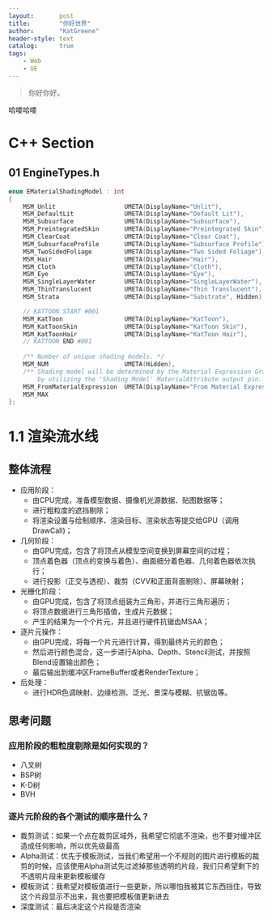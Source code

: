 ```yaml
---
layout:       post
title:        "你好世界"
author:       "KatGreene"
header-style: text
catalog:      true
tags:
    - Web
    - UE
---
```


> 你好你好。

哈喽哈喽

# C++ Section

## 01 EngineTypes.h

```cpp
enum EMaterialShadingModel : int
{
	MSM_Unlit					UMETA(DisplayName="Unlit"),
	MSM_DefaultLit				UMETA(DisplayName="Default Lit"),
	MSM_Subsurface				UMETA(DisplayName="Subsurface"),
	MSM_PreintegratedSkin		UMETA(DisplayName="Preintegrated Skin"),
	MSM_ClearCoat				UMETA(DisplayName="Clear Coat"),
	MSM_SubsurfaceProfile		UMETA(DisplayName="Subsurface Profile"),
	MSM_TwoSidedFoliage			UMETA(DisplayName="Two Sided Foliage"),
	MSM_Hair					UMETA(DisplayName="Hair"),
	MSM_Cloth					UMETA(DisplayName="Cloth"),
	MSM_Eye						UMETA(DisplayName="Eye"),
	MSM_SingleLayerWater		UMETA(DisplayName="SingleLayerWater"),
	MSM_ThinTranslucent			UMETA(DisplayName="Thin Translucent"),
	MSM_Strata					UMETA(DisplayName="Substrate", Hidden),

	// KATTOON START #001
	MSM_KatToon					UMETA(DisplayName="KatToon"),
	MSM_KatToonSkin				UMETA(DisplayName="KatToon Skin"),
	MSM_KatToonHair				UMETA(DisplayName="KatToon Hair"),
	// KATTOON END #001
	
	/** Number of unique shading models. */
	MSM_NUM						UMETA(Hidden),
	/** Shading model will be determined by the Material Expression Graph,
		by utilizing the 'Shading Model' MaterialAttribute output pin. */
	MSM_FromMaterialExpression	UMETA(DisplayName="From Material Expression"),
	MSM_MAX
};
```

# 1.1 渲染流水线

## 整体流程
- 应用阶段：
	- 由CPU完成，准备模型数据、摄像机光源数据、贴图数据等；
	- 进行粗粒度的遮挡剔除；
	- 将渲染设置与绘制顺序、渲染目标、渲染状态等提交给GPU（调用DrawCall)；
- 几何阶段：
	- 由GPU完成，包含了将顶点从模型空间变换到屏幕空间的过程；
	- 顶点着色器（顶点的变换与着色）、曲面细分着色器、几何着色器依次执行；
	- 进行投影（正交与透视）、裁剪（CVV和正面背面剔除）、屏幕映射；
- 光栅化阶段：
	- 由GPU完成，包含了将顶点组装为三角形，并进行三角形遍历；
	- 将顶点数据进行三角形插值，生成片元数据；
	- 产生的结果为一个个片元，并且进行硬件抗锯齿MSAA；
- 逐片元操作：
	- 由GPU完成，将每一个片元进行计算，得到最终片元的颜色；
	- 然后进行颜色混合，这一步进行Alpha、Depth、Stencil测试，并按照Blend设置输出颜色；
	- 最后输出到缓冲区FrameBuffer或者RenderTexture；
- 后处理：
	- 进行HDR色调映射、边缘检测、泛光、景深与模糊、抗锯齿等。

## 思考问题
### 应用阶段的粗粒度剔除是如何实现的？
- 八叉树
- BSP树
- K-D树
- BVH

### 逐片元阶段的各个测试的顺序是什么？
- 裁剪测试：如果一个点在裁剪区域外，我希望它彻底不渲染，也不要对缓冲区造成任何影响，所以优先级最高
- Alpha测试：优先于模板测试，当我们希望用一个不规则的图片进行模板的裁剪的时候，应该使用Alpha测试先过滤掉那些透明的片段，我们只希望剩下的不透明片段来更新模板缓存
- 模板测试：我希望对模板值进行一些更新，所以哪怕我被其它东西挡住，导致这个片段显示不出来，我也要把模板值更新进去
- 深度测试：最后决定这个片段是否渲染
